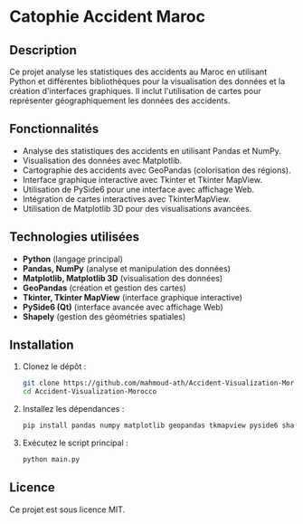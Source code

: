 # Catophie Accident Maroc

## Description
Ce projet analyse les statistiques des accidents au Maroc en utilisant Python et différentes bibliothèques pour la visualisation des données et la création d'interfaces graphiques.
Il inclut l'utilisation de cartes pour représenter géographiquement les données des accidents.

## Fonctionnalités
- Analyse des statistiques des accidents en utilisant Pandas et NumPy.
- Visualisation des données avec Matplotlib.
- Cartographie des accidents avec GeoPandas (colorisation des régions).
- Interface graphique interactive avec Tkinter et Tkinter MapView.
- Utilisation de PySide6 pour une interface avec affichage Web.
- Intégration de cartes interactives avec TkinterMapView.
- Utilisation de Matplotlib 3D pour des visualisations avancées.

## Technologies utilisées
- **Python** (langage principal)
- **Pandas, NumPy** (analyse et manipulation des données)
- **Matplotlib, Matplotlib 3D** (visualisation des données)
- **GeoPandas** (création et gestion des cartes)
- **Tkinter, Tkinter MapView** (interface graphique interactive)
- **PySide6 (Qt)** (interface avancée avec affichage Web)
- **Shapely** (gestion des géométries spatiales)

## Installation
1. Clonez le dépôt :
   ```bash
   git clone https://github.com/mahmoud-ath/Accident-Visualization-Morocco.git
   cd Accident-Visualization-Morocco
   ```
2. Installez les dépendances :
   ```bash
   pip install pandas numpy matplotlib geopandas tkmapview pyside6 shapely
   ```
3. Exécutez le script principal :
   ```bash
   python main.py
   ```


## Licence
Ce projet est sous licence MIT.

